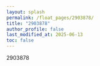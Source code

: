 ```yaml
---
layout: splash
permalink: /float_pages/2903878/
title: "2903878"
author_profile: false
last_modified_at: 2025-06-13
toc: false
---
```

 
2903878

